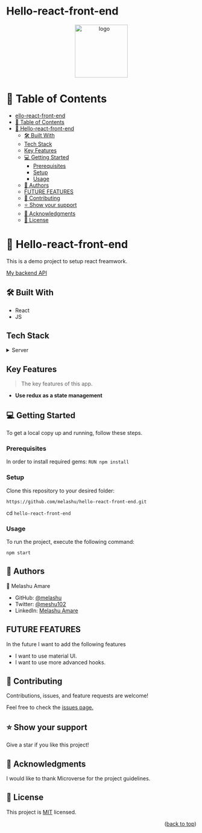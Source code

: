 # Hello-react-front-end

<a name="readme-top"></a>
<div align="center">
  <img src="https://github.com/microverseinc/readme-template/raw/master/murple_logo.png" alt="logo" width="140"  height="auto" />
</div>

# 📗 Table of Contents

- [ello-react-front-end](#ello-react-front-end)
- [📗 Table of Contents](#-table-of-contents)
- [📖 Hello-react-front-end ](#-hello-react-front-end-)
  - [🛠 Built With ](#-built-with-)
  - [Tech Stack ](#tech-stack-)
  - [Key Features ](#key-features-)
  - [💻 Getting Started ](#-getting-started-)
    - [Prerequisites](#prerequisites)
    - [Setup](#setup)
    - [Usage](#usage)
  - [👥 Authors ](#-authors-)
  - [FUTURE FEATURES](#future-features)
  - [🤝 Contributing ](#-contributing-)
  - [⭐️ Show your support ](#️-show-your-support-)
  - [🙏 Acknowledgments ](#-acknowledgments-)
  - [📝 License ](#-license-)

# 📖 Hello-react-front-end <a name="about-project"></a>

This is a demo project to setup react freamwork. 

[My backend API](https://github.com/melashu/hello-rails-back-end)
## 🛠 Built With <a name="built-with"></a>

- React
- JS

## Tech Stack <a name="tech-stack"></a>

<details>
  <summary>Server</summary>
  <ul>
    <li><a href="https://reactjs.org/">React</a></li>
  </ul>
</details>



## Key Features <a name="key-features"></a>

> The key features of this app.

- **Use redux as a state management**


## 💻 Getting Started <a name="getting-started"></a>

To get a local copy up and running, follow these steps.

### Prerequisites

In order to install required gems:
`RUN npm install`


### Setup

Clone this repository to your desired folder:

`https://github.com/melashu/hello-react-front-end.git`

cd `hello-react-front-end`

### Usage

To run the project, execute the following command:

`npm start` 

## 👥 Authors <a name="authors"></a>

👤 Melashu Amare

- GitHub: [@melashu](https://github.com/melashu)
- Twitter: [@meshu102](https://twitter.com/meshu102)
- LinkedIn: [Melashu Amare](https://www.linkedin.com/in/melashu-amare/)

## FUTURE FEATURES
In the future I want to add the following features
- I want to use material UI.
- I want to use more advanced hooks.

## 🤝 Contributing <a name="contributing"></a>

Contributions, issues, and feature requests are welcome!

Feel free to check the [issues page.](https://github.com/melashu/siyablog/issues)

## ⭐️ Show your support <a name="support"></a>

Give a star if you like this project!

## 🙏 Acknowledgments <a name="acknowledgements"></a>

I would like to thank Microverse for the project guidelines.

## 📝 License <a name="license"></a>

This project is [MIT](https://github.com/shyusu4/OOP-School-Library/blob/dev/MIT.md) licensed.

<p align="right">(<a href="#readme-top">back to top</a>)</p>
